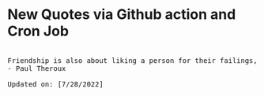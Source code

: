 # New Quotes via Github action and Cron Job

<pre>
<!-- #quote -->
Friendship is also about liking a person for their failings, their weakness. It's also about mutual help, not about exploitation.
- Paul Theroux

Updated on: [7/28/2022]
<!-- #quoteEnd -->
</pre>
